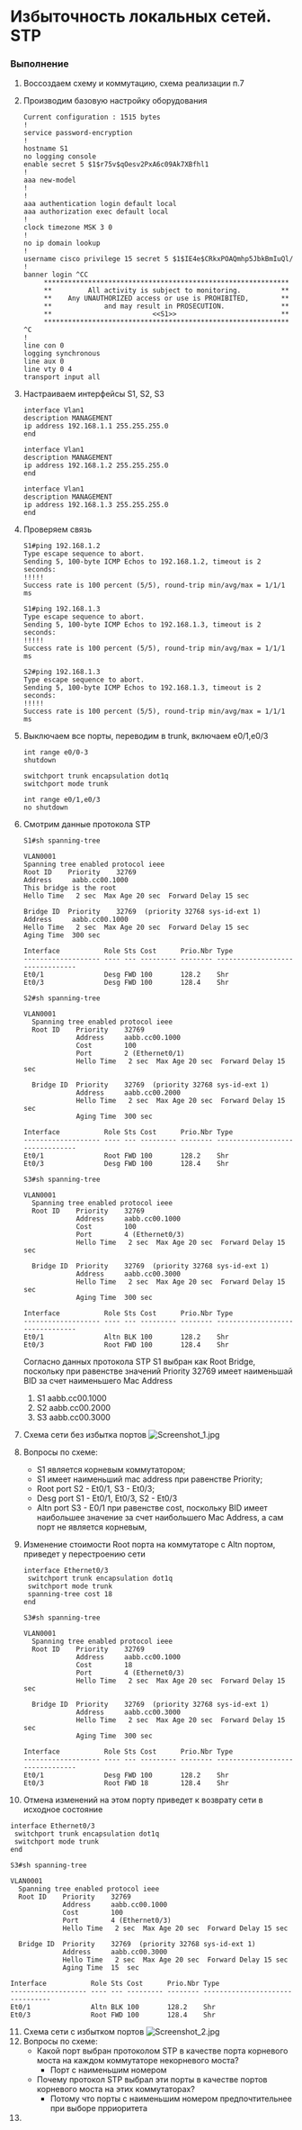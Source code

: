 # Избыточность локальных сетей. STP 

### Выполнение
1. Воссоздаем схему и коммутацию, схема реализации п.7
2. Производим базовую настройку оборудования
   ```
   Current configuration : 1515 bytes
   !
   service password-encryption
   !
   hostname S1
   no logging console
   enable secret 5 $1$r75v$qOesv2PxA6c09Ak7XBfhl1
   !
   aaa new-model
   !
   !
   aaa authentication login default local
   aaa authorization exec default local
   !
   clock timezone MSK 3 0
   !
   no ip domain lookup
   !
   username cisco privilege 15 secret 5 $1$IE4e$CRkxPOAQmhp5JbkBmIuQl/
   !
   banner login ^CC
        *************************************************************
        **         All activity is subject to monitoring.          **
        **    Any UNAUTHORIZED access or use is PROHIBITED,        **
        **             and may result in PROSECUTION.              **
        **                         <<S1>>                          **
        *************************************************************
   ^C
   !
   line con 0
   logging synchronous
   line aux 0
   line vty 0 4
   transport input all
   ```
3. Настраиваем интерфейсы S1, S2, S3
    ```
    interface Vlan1
    description MANAGEMENT
    ip address 192.168.1.1 255.255.255.0
    end
   
    interface Vlan1
    description MANAGEMENT
    ip address 192.168.1.2 255.255.255.0
    end

    interface Vlan1
    description MANAGEMENT
    ip address 192.168.1.3 255.255.255.0
    end
   ```
4. Проверяем связь 
    ```
    S1#ping 192.168.1.2
    Type escape sequence to abort.
    Sending 5, 100-byte ICMP Echos to 192.168.1.2, timeout is 2 seconds:
    !!!!!
    Success rate is 100 percent (5/5), round-trip min/avg/max = 1/1/1 ms
    
    S1#ping 192.168.1.3
    Type escape sequence to abort.
    Sending 5, 100-byte ICMP Echos to 192.168.1.3, timeout is 2 seconds:
    !!!!!
    Success rate is 100 percent (5/5), round-trip min/avg/max = 1/1/1 ms
   
    S2#ping 192.168.1.3
    Type escape sequence to abort.
    Sending 5, 100-byte ICMP Echos to 192.168.1.3, timeout is 2 seconds:
    !!!!!
    Success rate is 100 percent (5/5), round-trip min/avg/max = 1/1/1 ms
    ```
5. Выключаем все порты, переводим в trunk, включаем e0/1,e0/3
   ```
   int range e0/0-3
   shutdown
   
   switchport trunk encapsulation dot1q
   switchport mode trunk
   
   int range e0/1,e0/3
   no shutdown
   ```
6. Смотрим данные протокола STP
   ```
   S1#sh spanning-tree
   
   VLAN0001
   Spanning tree enabled protocol ieee
   Root ID    Priority    32769
   Address     aabb.cc00.1000
   This bridge is the root
   Hello Time   2 sec  Max Age 20 sec  Forward Delay 15 sec
   
   Bridge ID  Priority    32769  (priority 32768 sys-id-ext 1)
   Address     aabb.cc00.1000
   Hello Time   2 sec  Max Age 20 sec  Forward Delay 15 sec
   Aging Time  300 sec
   
   Interface           Role Sts Cost      Prio.Nbr Type
   ------------------- ---- --- --------- -------- --------------------------------
   Et0/1               Desg FWD 100       128.2    Shr
   Et0/3               Desg FWD 100       128.4    Shr
   ```
   
   ```
   S2#sh spanning-tree
   
   VLAN0001
     Spanning tree enabled protocol ieee
     Root ID    Priority    32769
                Address     aabb.cc00.1000
                Cost        100
                Port        2 (Ethernet0/1)
                Hello Time   2 sec  Max Age 20 sec  Forward Delay 15 sec
   
     Bridge ID  Priority    32769  (priority 32768 sys-id-ext 1)
                Address     aabb.cc00.2000
                Hello Time   2 sec  Max Age 20 sec  Forward Delay 15 sec
                Aging Time  300 sec
   
   Interface           Role Sts Cost      Prio.Nbr Type
   ------------------- ---- --- --------- -------- --------------------------------
   Et0/1               Root FWD 100       128.2    Shr
   Et0/3               Desg FWD 100       128.4    Shr
   
   ```
   
   ```
   S3#sh spanning-tree
   
   VLAN0001
     Spanning tree enabled protocol ieee
     Root ID    Priority    32769
                Address     aabb.cc00.1000
                Cost        100
                Port        4 (Ethernet0/3)
                Hello Time   2 sec  Max Age 20 sec  Forward Delay 15 sec
   
     Bridge ID  Priority    32769  (priority 32768 sys-id-ext 1)
                Address     aabb.cc00.3000
                Hello Time   2 sec  Max Age 20 sec  Forward Delay 15 sec
                Aging Time  300 sec
   
   Interface           Role Sts Cost      Prio.Nbr Type
   ------------------- ---- --- --------- -------- --------------------------------
   Et0/1               Altn BLK 100       128.2    Shr
   Et0/3               Root FWD 100       128.4    Shr
   ```
   Согласно данных протокола STP S1 выбран как Root Bridge, поскольку при равенстве значений Priority 32769 имеет наименьшай BID за счет наименьшего Mac Address 
   1. S1 aabb.cc00.1000
   2. S2 aabb.cc00.2000
   3. S3 aabb.cc00.3000

7. Схема сети без избытка портов
![Screenshot_1.jpg](Screenshot_1.jpg)
8. Вопросы по схеме:
   * S1 является корневым коммутатором;
   * S1 имеет наименьший mac address при равенстве Priority;
   * Root port S2 - Et0/1, S3 - Et0/3;
   * Desg port S1 - Et0/1, Et0/3, S2 - Et0/3
   * Altn port S3 - E0/1 при равенстве cost, поскольку BID имеет наибольшее значение за счет наибольшего Mac Address, а сам порт не является корневым, 
9. Изменение стоимости Root порта на коммутаторе с Altn портом, приведет у перестроению сети
   ```
   interface Ethernet0/3
    switchport trunk encapsulation dot1q
    switchport mode trunk
    spanning-tree cost 18
   end
   
   S3#sh spanning-tree
   
   VLAN0001
     Spanning tree enabled protocol ieee
     Root ID    Priority    32769
                Address     aabb.cc00.1000
                Cost        18
                Port        4 (Ethernet0/3)
                Hello Time   2 sec  Max Age 20 sec  Forward Delay 15 sec
   
     Bridge ID  Priority    32769  (priority 32768 sys-id-ext 1)
                Address     aabb.cc00.3000
                Hello Time   2 sec  Max Age 20 sec  Forward Delay 15 sec
                Aging Time  300 sec
   
   Interface           Role Sts Cost      Prio.Nbr Type
   ------------------- ---- --- --------- -------- --------------------------------
   Et0/1               Desg FWD 100       128.2    Shr
   Et0/3               Root FWD 18        128.4    Shr
   
   ```
10. Отмена изменений на этом порту приведет к возврату сети в исходное состояние
   ```
   interface Ethernet0/3
    switchport trunk encapsulation dot1q
    switchport mode trunk
   end
      
   S3#sh spanning-tree
   
   VLAN0001
     Spanning tree enabled protocol ieee
     Root ID    Priority    32769
                Address     aabb.cc00.1000
                Cost        100
                Port        4 (Ethernet0/3)
                Hello Time   2 sec  Max Age 20 sec  Forward Delay 15 sec
   
     Bridge ID  Priority    32769  (priority 32768 sys-id-ext 1)
                Address     aabb.cc00.3000
                Hello Time   2 sec  Max Age 20 sec  Forward Delay 15 sec
                Aging Time  15  sec
   
   Interface           Role Sts Cost      Prio.Nbr Type
   ------------------- ---- --- --------- -------- --------------------------------
   Et0/1               Altn BLK 100       128.2    Shr
   Et0/3               Root FWD 100       128.4    Shr
   
   ```
11. Схема сети с избытком портов
![Screenshot_2.jpg](Screenshot_2.jpg)
12. Вопросы по схеме:
    * Какой порт выбран протоколом STP в качестве порта корневого моста на каждом коммутаторе некорневого моста?
      * Порт с наименьшим номером
    * Почему протокол STP выбрал эти порты в качестве портов корневого моста на этих коммутаторах?
      * Потому что порты с наименьшим номером предпочтительнее при выборе прриоритета
13. 